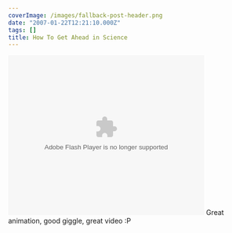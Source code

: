 ```yaml
---
coverImage: /images/fallback-post-header.png
date: "2007-01-22T12:21:10.000Z"
tags: []
title: How To Get Ahead in Science
---
```


<embed flashvars="" src="https://video.google.com/googleplayer.swf?docId=-6889590505080832316&amp;hl=en" type="application/x-shockwave-flash" id="VideoPlayback" style="width: 400px; height: 326px;"></embed>
Great animation, good giggle, great video :P
